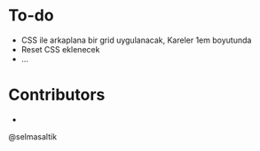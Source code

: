 # To-do

  - CSS ile arkaplana bir grid uygulanacak, Kareler 1em boyutunda
  - Reset CSS eklenecek
  - ...
 
 # Contributors
 
   - 
@selmasaltik
